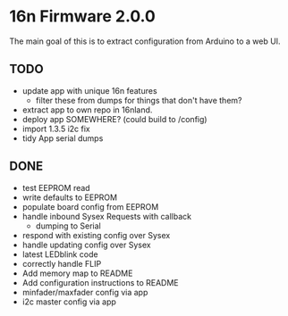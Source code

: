# 16n Firmware 2.0.0

The main goal of this is to extract configuration from Arduino to a web UI.

## TODO

* update app with unique 16n features
  * filter these from dumps for things that don't have them?
* extract app to own repo in 16nland.
* deploy app SOMEWHERE? (could build to /config)
* import 1.3.5 i2c fix
* tidy App serial dumps

## DONE

* test EEPROM read
* write defaults to EEPROM
* populate board config from EEPROM
* handle inbound Sysex Requests with callback
  * dumping to Serial
* respond with existing config over Sysex
* handle updating config over Sysex
* latest LEDblink code
* correctly handle FLIP
* Add memory map to README
* Add configuration instructions to README
* minfader/maxfader config via app
* i2c master config via app

